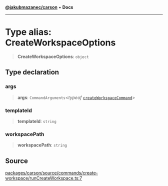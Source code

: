 [**@jakubmazanec/carson**](../README.md) • **Docs**

---

# Type alias: CreateWorkspaceOptions

> **CreateWorkspaceOptions**: `object`

## Type declaration

### args

> **args**: `CommandArguments`\<_typeof_
> [`createWorkspaceCommand`](../variables/createWorkspaceCommand.md)\>

### templateId

> **templateId**: `string`

### workspacePath

> **workspacePath**: `string`

## Source

[packages/carson/source/commands/create-workspace/runCreateWorkspace.ts:7](https://github.com/jakubmazanec/js-tools/blob/45932621a19c677851f8bf60e4a28d217617972b/packages/carson/source/commands/create-workspace/runCreateWorkspace.ts#L7)
